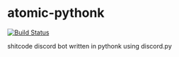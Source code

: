 # atomic-pythonk
[![Build Status](https://travis-ci.org/MDMCK10/atomic-pythonk.svg?branch=master)](https://travis-ci.org/MDMCK10/atomic-pythonk)

shitcode discord bot written in pythonk using discord.py
